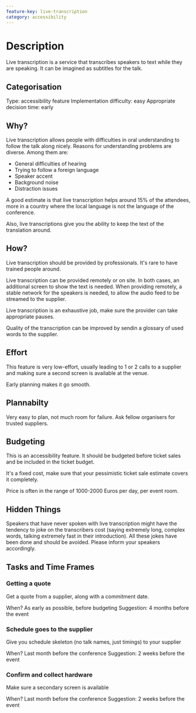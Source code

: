```yaml
---
feature-key: live-transcription
category: accessibility
---
```


# Description

Live transcription is a service that transcribes speakers to text while they are speaking.
It can be imagined as subtitles for the talk.

## Categorisation

Type: accessibility feature 
Implementation difficulty: easy 
Appropriate decision time: early 

## Why?
 
Live transcription allows people with difficulties in oral understanding to follow the talk along nicely. Reasons for understanding problems are diverse. Among them are:

* General difficulties of hearing
* Trying to follow a foreign language
* Speaker accent
* Background noise
* Distraction issues

A good estimate is that live transcription helps around 15% of the attendees, more in a country where the local language is not the language of the conference.

Also, live transcriptions give you the ability to keep the text of the translation around.

## How?

Live transcription should be provided by professionals. It's rare to have trained people around.

Live transcription can be provided remotely or on site. In both cases, an additional screen to show the text is needed. When providing remotely, a stable network for the speakers is needed, to allow the audio feed to be streamed to the supplier.

Live transcription is an exhaustive job, make sure the provider can take appropriate pauses.

Quality of the transcription can be improved by sendin a glossary of used words to the supplier.

## Effort

This feature is very low-effort, usually leading to 1 or 2 calls to a supplier and making sure a second screen is available at the venue.

Early planning makes it go smooth.

## Plannabilty

Very easy to plan, not much room for failure. Ask fellow organisers for trusted suppliers.

## Budgeting

This is an accessibility feature. It should be budgeted before ticket sales and be included in the ticket budget.

It's a fixed cost, make sure that your pessimistic ticket sale estimate covers it completely.

Price is often in the range of 1000-2000 Euros per day, per event room.

## Hidden Things

Speakers that have never spoken with live transcription might have the tendency to joke on the transcribers cost (saying extremely long, complex words, talking extremely fast in their introduction). All these jokes have been done and should be avoided. Please inform your speakers accordingly.

## Tasks and Time Frames

### Getting a quote

Get a quote from a supplier, along with a commitment date.

When? As early as possible, before budgeting 
Suggestion: 4 months before the event

### Schedule goes to the supplier

Give you schedule skeleton (no talk names, just timings) to your supplier

When? Last month before the conference 
Suggestion: 2 weeks before the event

### Confirm and collect hardware

Make sure a secondary screen is available

When? Last month before the conference 
Suggestion: 2 weeks before the event
